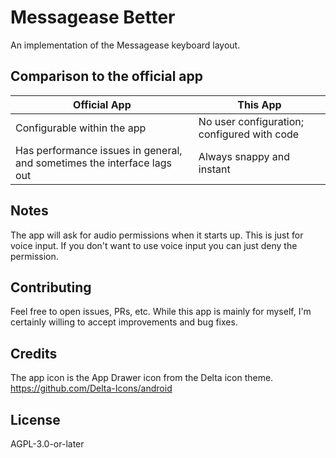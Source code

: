 # Messagease Better

An implementation of the Messagease keyboard layout.

## Comparison to the official app

|Official App|This App|
|-|-|
|Configurable within the app|No user configuration; configured with code|
|Has performance issues in general, and sometimes the interface lags out|Always snappy and instant|

## Notes

The app will ask for audio permissions when it starts up. This is just for voice input. If you don't want to use voice input you can just deny the permission.

## Contributing

Feel free to open issues, PRs, etc. While this app is mainly for myself, I'm certainly willing to accept improvements and bug fixes.

## Credits

The app icon is the App Drawer icon from the Delta icon theme. <https://github.com/Delta-Icons/android>

## License

AGPL-3.0-or-later
